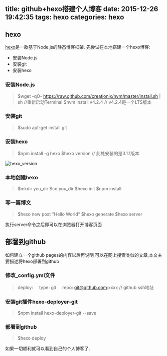 title: github+hexo搭建个人博客
date: 2015-12-26 19:42:35
tags: hexo
categories: hexo
---

## hexo
[hexo](https://hexo.io)是一款基于Node.js的静态博客框架.
先尝试在本地搭建一个hexo博客:
- 安装Node.js
- 安装git
- 安装hexo

### 安装Node.js
>\$wget -qO- https://raw.github.com/creationix/nvm/master/install.sh | sh  //重新启动Terminal
>\$nvm install v4.2.4  // v4.2.4是一个LTS版本


### 安装git
>\$sudo apt-get install git


### 安装hexo
>\$npm install -g hexo
>\$hexo version   // 此处安装的是3.1.1版本  

![hexo_version](http://7xpjap.com1.z0.glb.clouddn.com/Selection_001.png)


### 本地创建hexo
>\$mkdir you_dir
>\$cd you_dir
>\$hexo init
>\$npm install

### 写一篇博文
>\$hexo new post "Hello World"
>\$hexo generate
>\$hexo server

执行server命令之后即可以在浏览器打开博客页面


## 部署到github
如何建立一个github pages的内容以后再说明
可以在网上搜索类似的文章,本文主要描述将hexo部署到github

### 修改_config.yml文件
>deploy:
&nbsp;&nbsp;&nbsp;&nbsp;type: git
&nbsp;&nbsp;&nbsp;&nbsp;repo: git@github.com:xxxx // github ssh地址

### 安装git插件hexo-deployer-git
>\$npm install hexo-deployer-git --save

### 部署到github
>\$hexo deploy


如果一切顺利就可以看到自己的个人博客了.
